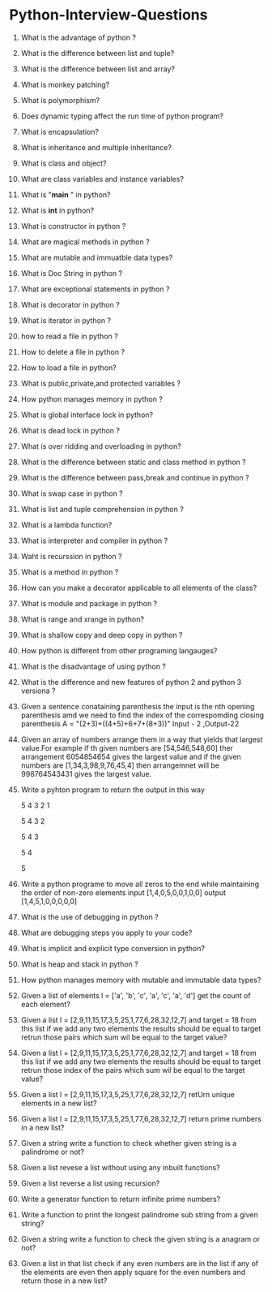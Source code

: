 # Python-Interview-Questions
1.  What is the advantage of python ?
2.  What is the difference between list and tuple?
3.  What is the difference between list and array?
4.  What is monkey patching?
5.  What is polymorphism?
6.  Does dynamic typing affect the run time of python program?
7.  What is encapsulation?
8.  What is inheritance and multiple inheritance?
9.  What is class and object?
10.  What are class variables and instance variables?
11.  What is "__main__ " in python?
12.  What is __int__ in python?
13.  What is constructor in python ?
14.  What are magical methods in python ?
15.  What are mutable and immuatble data types?
16.  What is Doc String in python ?
17.  What are exceptional statements in python ?
18.  What is decorator in python ?
19.  What is iterator in python ?
20.  how to read a file in python ?
21.  How to delete a file in python ?
22.  How to load a file in python?
23.  What is public,private,and protected  variables ?
24.  How python manages memory in python ?
25.  What is global interface lock  in python?
26.  What is dead lock in python ?
27.  What is over ridding and overloading in python?
28.  What is the difference between static and class method in python ?
29.  What is the difference between pass,break and continue in python ?
30.  What is swap case in python ?
31.  What is list and tuple comprehension in python ?
32.  What is a lambda function?
33.  What is interpreter and compiler in python ?
34.  Waht is recurssion in python ?
35.  What is a method in python ?
36.  How can you make a decorator applicable to all elements of the class?
37.  What is module and package in python ?
38.  What is range and xrange in python?
39.  What is shallow copy and deep copy in python ?
40.  How python is different from other programing langauges?
41.  What is the disadvantage of using python ?
42.  What is the difference and new features of python 2 and python 3 versiona ?
43.  Given a sentence conataining parenthesis the input is the nth opening parenthesis amd we need to find the index of the correspomding closing parenthesis A = "(2+3)+((4+5)+6+7+(8+3))" Input - 2 ,Output-22
44.  Given an array of numbers  arrange them in a way that yields that largest value.For example if th given  numbers are [54,546,548,60] ther arrangement 6054854654 gives the largest value and if the given 
     numbers are [1,34,3,98,9,76,45,4] then arrangemnet will be 998764543431 gives the largest value.
45. Write a pyhton program to return the output in this way

    5 4 3 2 1
    
    5 4 3 2
    
    5 4 3
    
    5 4
    
    5
46. Write a python programe to move all zeros to the end while maintaining the order of non-zero elements input [1,4,0,5,0,0,1,0,0] output [1,4,5,1,0,0,0,0,0]
47. What is the use of debugging in python ?
48. What are debugging steps you apply to your code?
49. What is implicit and explicit type conversion in python?
50. What is heap and stack in python ?
51. How python manages memory with mutable and immutable data types?
52. Given a list of elements l = ['a', 'b', 'c', 'a', 'c', 'a', 'd'] get the count of each element?
53. Given a list l  = [2,9,11,15,17,3,5,25,1,77,6,28,32,12,7] and target = 18 from this list if we add any two elements the results should be equal to target retrun those pairs which sum wil be equal to the 
    target value?
54. Given a list l  = [2,9,11,15,17,3,5,25,1,77,6,28,32,12,7] and target = 18 from this list if we add any two elements the results should be equal to target retrun those  index of the pairs which sum wil be 
    equal to the target value?
55. Given a list l  = [2,9,11,15,17,3,5,25,1,77,6,28,32,12,7] retUrn unique elements in a new list?
56. Given a list l  = [2,9,11,15,17,3,5,25,1,77,6,28,32,12,7] return prime numbers  in a new list?
57. Given a string write a function to check whether given string is a palindrome or not?
58. Given a list revese a list without using any inbuilt functions?
59. Given a list reverse a list using recursion?
60. Write a generator function to return infinite prime numbers?
61. Write a function to print the longest palindrome sub string from a given string?
62. Given a string write a function to check the given string is a anagram or not?
63. Given a list in that list check if any even numbers are in the list if any of the elements are even then apply square for the even numbers and return those in a new list?
         

     




 
